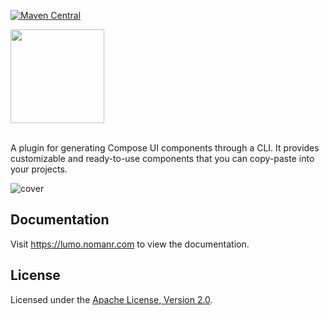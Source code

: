 [![Maven Central](https://img.shields.io/maven-central/v/com.nomanr/lumo)](https://search.maven.org/artifact/com.nomanr/lumo)

<a href="https://play.google.com/store/apps/details?id=com.nomanr.lumo.sample">
  <img src="https://github.com/user-attachments/assets/505530d4-3174-4e02-8013-53bd5ce7b7ef" width="150">
</a>

<br>
<br>

A plugin for generating Compose UI components through a CLI. It provides customizable and ready-to-use components that you can copy-paste into your projects.

![cover](https://github.com/user-attachments/assets/2fd3d27f-7cea-4b64-a9d7-16313d772402)

## Documentation

Visit https://lumo.nomanr.com to view the documentation.

## License

Licensed under the [Apache License, Version 2.0](http://www.apache.org/licenses/LICENSE-2.0).
